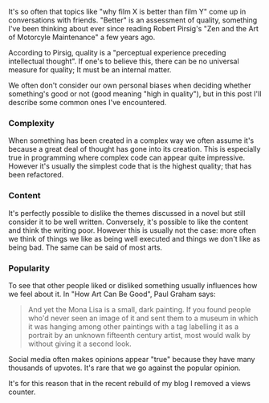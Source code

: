 It's so often that topics like "why film X is better than film Y" come up in conversations with friends. "Better" is an assessment of quality, something I've been thinking about ever since reading Robert Pirsig's "Zen and the Art of Motorcyle Maintenance" a few years ago.

According to Pirsig, quality is a "perceptual experience preceding intellectual thought". If one's to believe this, there can be no universal measure for quality; It must be an internal matter.

We often don't consider our own personal biases when deciding whether something's good or not (good meaning "high in quality"), but in this post I'll describe some common ones I've encountered.

### Complexity

When something has been created in a complex way we often assume it's because a great deal of thought has gone into its creation. This is especially true in programming where complex code can appear quite impressive. However it's usually the simplest code that is the highest quality; that has been refactored.

### Content

It's perfectly possible to dislike the themes discussed in a novel but still consider it to be well written. Conversely, it's possible to like the content and think the writing poor. However this is usually not the case: more often we think of things we like as being well executed and things we don't like as being bad. The same can be said of most arts.

### Popularity

To see that other people liked or disliked something usually influences how we feel about it. In "How Art Can Be Good", Paul Graham says:

> And yet the Mona Lisa is a small, dark painting. If you found
> people who'd never seen an image of it and sent them to a museum
> in which it was hanging among other paintings with a tag labelling
> it as a portrait by an unknown fifteenth century artist, most would
> walk by without giving it a second look.

Social media often makes opinions appear "true" because they have many thousands of upvotes. It's rare that we go against the popular opinion.

It's for this reason that in the recent rebuild of my blog I removed a views counter.